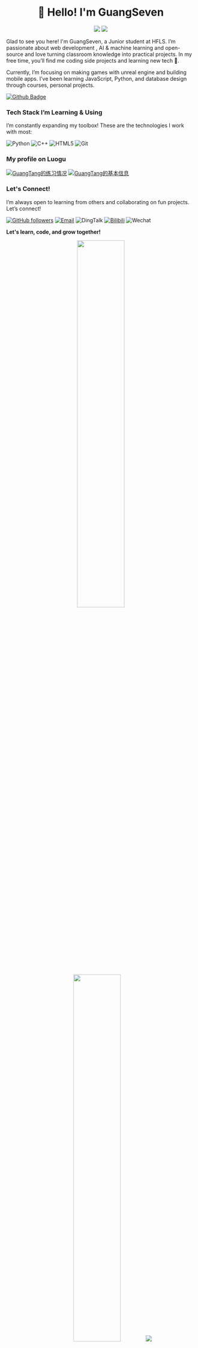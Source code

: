 <h1 align='center'>👋 Hello! I'm GuangSeven</h1>
<p align='center'>
<a href="https://wakatime.com/@59403c9f-20d5-4001-a7bc-b4d15c9aacd1"><img src="https://wakatime.com/badge/user/59403c9f-20d5-4001-a7bc-b4d15c9aacd1.svg"/></a>
<a href="https://github.com/GuangSeven?tab=repositories"><img src="https://img.shields.io/github/stars/GuangSeven?style=flat&logo=github&label=Total%20Stars&color=teal"/></a>
</p>

Glad to see you here! I'm GuangSeven, a Junior student at HFLS. I’m passionate about web development , AI & machine learning and open-source and love turning classroom knowledge into practical projects. In my free time, you’ll find me coding side projects and learning new tech 🚀.

Currently, I’m focusing on making games with unreal engine and building mobile apps. I’ve been learning JavaScript, Python, and database design through courses, personal projects.

[![Github Badge](https://img.shields.io/badge/-@GuangSeven-24292e?style=flat&logo=Github&logoColor=white&link=https://github.com/GuangSeven)](https://github.com/GuangSeven) 

### Tech Stack I’m Learning & Using

I’m constantly expanding my toolbox! These are the technologies I work with most:

![Python](https://img.shields.io/badge/Python-FFD700?logo=python&logoColor=black)
![C++](https://img.shields.io/badge/C++-00599C?logo=c%2B%2B&logoColor=white) 
![HTML5](https://img.shields.io/badge/HTML5-E34F26?logo=html5&logoColor=white) 
![Git](https://img.shields.io/badge/Git-F05032?logo=git&logoColor=white)

### My profile on Luogu

[![GuangTang的练习情况](https://luogu-card.vercel.app/practice?id=1764243&disable_cache=true&dark_mode=true)](https://www.luogu.com.cn/user/1764243)
[![GuangTang的基本信息](https://luogu-card.vercel.app/about?id=1764243&disable_cache=true&dark_mode=true)](https://www.luogu.com.cn/user/1764243)

### Let's Connect!

I’m always open to learning from others and collaborating on fun projects. Let’s connect!

[![GitHub followers](https://img.shields.io/github/followers/GuangSeven.svg?label=Follow%20@GuangSeven&style=social)](https://github.com/GuangSeven/) 
[![Email](https://img.shields.io/badge/Email-tangmail-D14836?logo=gmail&logoColor=white)](mailto:tangmail@tuta.io)
![DingTalk](https://img.shields.io/badge/DingTalk-tang403320-0099FF?logo=DingTalk&logoColor=white)
[![Bilibili](https://img.shields.io/badge/Bilibili-652613293-FF69B4?logo=Bilibili&logoColor=white)](https://space.bilibili.com/652613293)
![Wechat](https://img.shields.io/badge/Wechat-thr110905-07C160?logo=WeChat&logoColor=white)

**Let's learn, code, and grow together!**

<p align="center">
  <img height="50%" width="auto" src ="https://github-readme-stats.vercel.app/api?username=GuangSeven&show_icons=true&count_private=true&theme=darcula&hide_border=true&hide=issues,contribs&bg_color=00000000">
  <img height="50%" width="auto" src ="https://github-readme-stats.vercel.app/api/top-langs/?username=GuangSeven&layout=compact&hide_border=true&theme=darcula&bg_color=00000000&langs_count=6&hide=jupyter%20notebook,tex"> <!-- 隐藏课程笔记类文件统计 -->
  <img src ="https://github-readme-streak-stats.herokuapp.com?user=GuangSeven&theme=darcula&hide_border=true&background=FFFFFF00">
</p>
